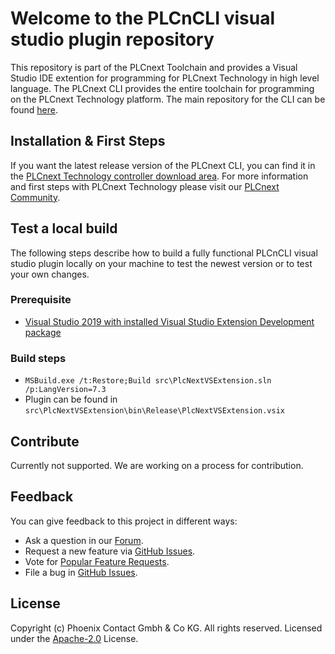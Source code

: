 # Welcome to the PLCnCLI visual studio plugin repository

This repository is part of the PLCnext Toolchain and provides a Visual Studio IDE extention for programming for PLCnext Technology in high level language. The PLCnext CLI provides the entire toolchain for programming on the PLCnext Technology platform. The main repository for the CLI can be found [here](???).

## Installation & First Steps

If you want the latest release version of the PLCnext CLI, you can find it in the [PLCnext Technology controller download area](https://www.phoenixcontact.com/qr/2404267/softw).
For more information and first steps with PLCnext Technology please visit our [PLCnext Community](https://www.plcnext-community.net/en/hn-knowledge-base/hn-get-started/hn-get-started-programming.html).

## Test a local build

The following steps describe how to build a fully functional PLCnCLI visual studio plugin locally on your machine to test the newest version or to test your own changes.

### Prerequisite

- [Visual Studio 2019 with installed Visual Studio Extension Development package](https://visualstudio.microsoft.com/de/vs/community/ "Visual Studio 2019 with installed Visual Studio Extension Development package")

### Build steps

- `MSBuild.exe /t:Restore;Build src\PlcNextVSExtension.sln /p:LangVersion=7.3`
- Plugin can be found in `src\PlcNextVSExtension\bin\Release\PlcNextVSExtension.vsix`

## Contribute

Currently not supported. We are working on a process for contribution.

## Feedback

You can give feedback to this project in different ways:

- Ask a question in our [Forum](https://www.plcnext-community.net/index.php?option=com_easydiscuss&view=categories&Itemid=221&lang=en).
- Request a new feature via [GitHub Issues](https://github.com/PLCnext/PLCnext_CLI_VS/issues).
- Vote for [Popular Feature Requests](https://github.com/PLCnext/PLCnext_CLI_VS/issues?q=is%3Aopen+is%3Aissue+label%3Afeature-request+sort%3Areactions-%2B1-desc).
- File a bug in [GitHub Issues](https://github.com/PLCnext/PLCnext_CLI_VS/issues).

## License

Copyright (c) Phoenix Contact Gmbh & Co KG. All rights reserved.
Licensed under the [Apache-2.0](LICENSE) License.